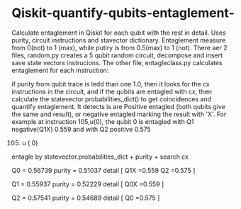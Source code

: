 # Qiskit-quantify-qubits-entaglement-
Calculate entaglement in Qiskit for each qubit with the rest in detail. Uses purity, circuit instructions and stavector dictionary. Entaglement measure from 0(not) to 1 (max), while putiry is from 0.5(max) to 1 (not).
There aer 2 files, random.py creates a 5 qubit random circuit, decompose and insert save state vectors instrucions. 
The other file, entagleclass.py calculates entaglement for each instruction:

 if purity from qubit trace is ledd than one 1.0, then it looks for the cx instructions in the circuit, and if the qubits are entagled with cx, then calculate the statevector.probabilities_dict() to get coincidences and quantify entaglement. It detects is are Positive entagled (both qubits give the same and result), or negative entagled marking the result with 'X'. For example at instruction
 105,u(0), the qubit 0 is entagled with Q1 negative(Q1X) 0.559  and  with Q2 positive 0.575 
 
 105) u ( 0)

entagle by statevector.probabilities_dict + purity + search cx

Q0 = 0.56739  purity = 0.51037 detail [ Q1X =0.559 Q2  =0.575  ]

Q1 = 0.55937  purity = 0.52229 detail [ Q0X =0.559  ]

Q2 = 0.57541  purity = 0.54689 detail [ Q0  =0.575  ]


